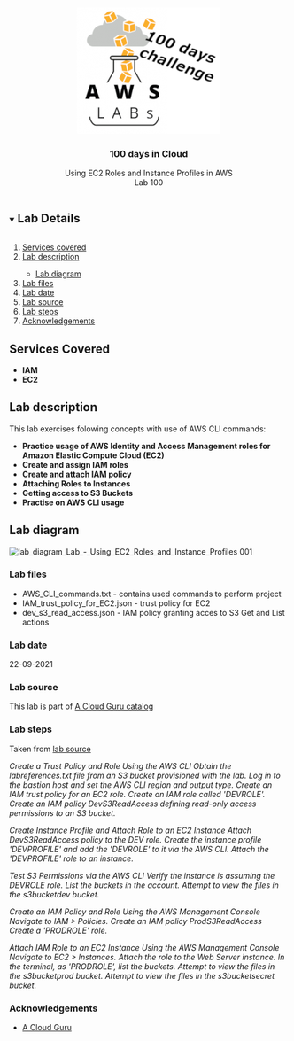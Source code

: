 <br />
<p align="center">
  <a href="https://github.com/CloudedThings/100-Days-in-Cloud">
    <img src="/images/aws-labs-logo.png" alt="Logo" width="260" height="228">
  </a>

  <h3 align="center">100 days in Cloud</h3>

  <p align="center">
    Using EC2 Roles and Instance Profiles in AWS 
    <br />
    Lab 100
    <br />
  </p>
</p>

<details open="open">
  <summary><h2 style="display: inline-block">Lab Details</h2></summary>
  <ol>
    <li><a href="#services-covered">Services covered</a>
    <li><a href="#lab-description">Lab description</a></li>
      <ul>
        <li><a href="#lab-diagram">Lab diagram</a></li>
      </ul>
    </li>
    <li><a href="#lab-files">Lab files</a></li>
    <li><a href="#lab-date">Lab date</a></li>
    <li><a href="#lab-source">Lab source</a></li>    
    <li><a href="#lab-steps">Lab steps</a></li>
    <li><a href="#acknowledgements">Acknowledgements</a></li>
  </ol>
</details>

## Services Covered
* **IAM**
* **EC2**

## Lab description
This lab exercises folowing concepts with use of AWS CLI commands:
* **Practice usage of AWS Identity and Access Management roles for Amazon Elastic Compute Cloud (EC2)**
* **Create and assign IAM roles**
* **Create and attach IAM policy**
* **Attaching Roles to Instances**
* **Getting access to S3 Buckets**
* **Practise on AWS CLI usage**

## Lab diagram
![lab_diagram_Lab_-_Using_EC2_Roles_and_Instance_Profiles 001](https://user-images.githubusercontent.com/70897432/134418386-1c7fbf47-490c-4ffe-b78f-b13a312725d8.png)

### Lab files
* AWS_CLI_commands.txt - contains used commands to perform project
* IAM_trust_policy_for_EC2.json - trust policy for EC2
* dev_s3_read_access.json - IAM policy granting acces to S3 Get and List actions

### Lab date
22-09-2021

### Lab source
This lab is part of [A Cloud Guru catalog](https://learn.acloud.guru/handson/2eb1d816-31b5-4a2c-959e-b4e7140df731)

### Lab steps
Taken from [lab source](https://learn.acloud.guru/handson/2eb1d816-31b5-4a2c-959e-b4e7140df731)

_Create a Trust Policy and Role Using the AWS CLI_
_Obtain the labreferences.txt file from an S3 bucket provisioned with the lab._
_Log in to the bastion host and set the AWS CLI region and output type._
_Create an IAM trust policy for an EC2 role._
_Create an IAM role called 'DEVROLE'._
_Create an IAM policy DevS3ReadAccess defining read-only access permissions to an S3 bucket._

_Create Instance Profile and Attach Role to an EC2 Instance_
_Attach DevS3ReadAccess policy to the DEV role._
_Create the instance profile 'DEVPROFILE' and add the 'DEVROLE' to it via the AWS CLI._
_Attach the 'DEVPROFILE' role to an instance._

_Test S3 Permissions via the AWS CLI_
_Verify the instance is assuming the DEVROLE role._
_List the buckets in the account._
_Attempt to view the files in the s3bucketdev bucket._

_Create an IAM Policy and Role Using the AWS Management Console_
_Navigate to IAM > Policies._
_Create an IAM policy ProdS3ReadAccess_
_Create a 'PRODROLE' role._

_Attach IAM Role to an EC2 Instance Using the AWS Management Console_
_Navigate to EC2 > Instances._
_Attach the role to the Web Server instance._
_In the terminal, as 'PRODROLE', list the buckets._
_Attempt to view the files in the s3bucketprod bucket._
_Attempt to view the files in the s3bucketsecret bucket._

### Acknowledgements
* [A Cloud Guru](https://acloudguru.com/)
